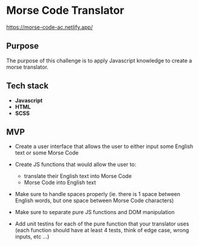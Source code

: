 # Morse Code Translator

https://morse-code-ac.netlify.app/

## Purpose

The purpose of this challenge is to apply Javascript knowledge to create a morse translator. 

## Tech stack
- **Javascript**
- **HTML** 
- **SCSS**

## MVP

- Create a user interface that allows the user to either input some English text or some Morse Code
- Create JS functions that would allow the user to:

  - translate their English text into Morse Code
  - Morse Code into English text

- Make sure to handle spaces properly (ie. there is 1 space between English words, but one space between Morse Code characters)
- Make sure to separate pure JS functions and DOM manipulation

- Add unit testins for each of the pure function that your translator uses (each function should have at least 4 tests, think of edge case, wrong inputs, etc ...)
